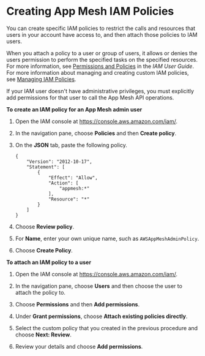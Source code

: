 # Creating App Mesh IAM Policies<a name="MESH_IAM_user_policies"></a>

You can create specific IAM policies to restrict the calls and resources that users in your account have access to, and then attach those policies to IAM users\.

When you attach a policy to a user or group of users, it allows or denies the users permission to perform the specified tasks on the specified resources\. For more information, see [Permissions and Policies](https://docs.aws.amazon.com/IAM/latest/UserGuide/PermissionsAndPolicies.html) in the *IAM User Guide*\. For more information about managing and creating custom IAM policies, see [Managing IAM Policies](https://docs.aws.amazon.com/IAM/latest/UserGuide/ManagingPolicies.html)\.

If your IAM user doesn't have administrative privileges, you must explicitly add permissions for that user to call the App Mesh API operations\.

**To create an IAM policy for an App Mesh admin user**

1. Open the IAM console at [https://console\.aws\.amazon\.com/iam/](https://console.aws.amazon.com/iam/)\.

1. In the navigation pane, choose **Policies** and then **Create policy**\. 

1. On the **JSON** tab, paste the following policy\.

   ```
   {
       "Version": "2012-10-17",
       "Statement": [
           {
               "Effect": "Allow",
               "Action": [
                   "appmesh:*"
               ],
               "Resource": "*"
           }
       ]
   }
   ```

1. Choose **Review policy**\.

1. For **Name**, enter your own unique name, such as `AWSAppMeshAdminPolicy`\.

1. Choose **Create Policy**\. 

**To attach an IAM policy to a user**

1. Open the IAM console at [https://console\.aws\.amazon\.com/iam/](https://console.aws.amazon.com/iam/)\.

1. In the navigation pane, choose **Users** and then choose the user to attach the policy to\. 

1. Choose **Permissions** and then **Add permissions**\.

1. Under **Grant permissions**, choose **Attach existing policies directly**\.

1. Select the custom policy that you created in the previous procedure and choose **Next: Review**\.

1. Review your details and choose **Add permissions**\.